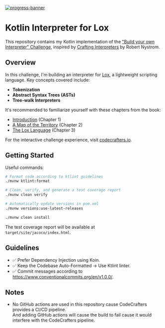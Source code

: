 [![progress-banner](https://backend.codecrafters.io/progress/interpreter/2af86dd6-03ef-4a23-8c5b-de136419a078)](https://app.codecrafters.io/users/codecrafters-bot?r=2qF)

# Kotlin Interpreter for Lox

This repository contains my Kotlin implementation of the ["Build your own Interpreter" Challenge](https://app.codecrafters.io/courses/interpreter/overview), inspired by [Crafting Interpreters](https://craftinginterpreters.com/) by Robert Nystrom.

## Overview
In this challenge, I'm building an interpreter for [Lox](https://craftinginterpreters.com/the-lox-language.html), a lightweight scripting language. Key concepts covered include:

- **Tokenization**
- **Abstract Syntax Trees (ASTs)**
- **Tree-walk Interpreters**

It's recommended to familiarize yourself with these chapters from the book:

- [Introduction](https://craftinginterpreters.com/introduction.html) (Chapter 1)
- [A Map of the Territory](https://craftinginterpreters.com/a-map-of-the-territory.html) (Chapter 2)
- [The Lox Language](https://craftinginterpreters.com/the-lox-language.html) (Chapter 3)

For the interactive challenge experience, visit [codecrafters.io](https://codecrafters.io).

## Getting Started

Useful commands:

```bash
# Format code according to ktlint guidelines
./mvnw ktlint:format

# Clean, verify, and generate a test coverage report
./mvnw clean verify

# Automatically update versions in pom.xml
./mvnw versions:use-latest-releases

./mvnw clean install
```

The test coverage report will be available at `target/site/jacoco/index.html`.

## Guidelines

- ✅ Prefer Dependency Injection using Koin.
- ✅ Keep the Codebase Auto-Formatted → Use Ktlint linter.
- ✅ Commit messages according to https://www.conventionalcommits.org/en/v1.0.0/.

## Notes
- No GitHub actions are used in this repository cause CodeCrafters provides a CI/CD pipeline. \
And adding GitHub actions will cause the build to fail cause it would interfere with the CodeCrafters pipeline.
